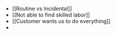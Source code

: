 - [[Routine vs Incidental]]
- [[Not able to find skilled labor]]
- [[Customer wants us to do everything]]
- 